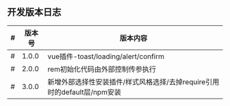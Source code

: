 
## 开发版本日志

|#|版本号|版本内容|
|---|---|---|
|#|1.0.0| vue插件-toast/loading/alert/confirm
|#|2.0.0| rem初始化代码由外部控制传参执行
|#|3.0.0| 新增外部选择性安装插件/样式风格选择/去掉require引用时的default层/npm安装
